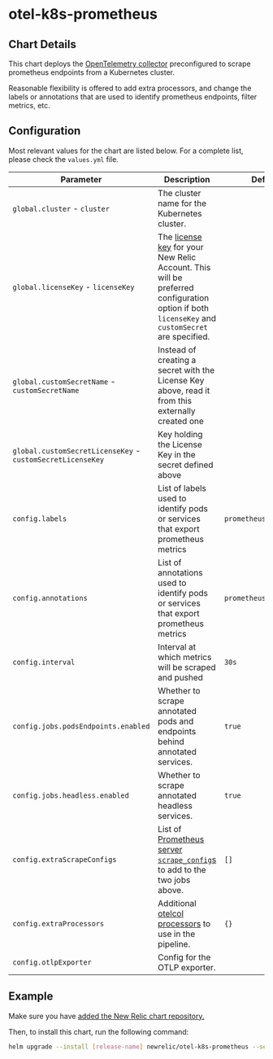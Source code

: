# otel-k8s-prometheus

## Chart Details

This chart deploys the [OpenTelemetry collector](https://github.com/open-telemetry/opentelemetry-collector-contrib)
preconfigured to scrape prometheus endpoints from a Kubernetes cluster.

Reasonable flexibility is offered to add extra processors, and change the labels or annotations that are used to
identify prometheus endpoints, filter metrics, etc.

## Configuration

Most relevant values for the chart are listed below. For a complete list, please check the `values.yml` file.

| Parameter                                                                       | Description                                                                                                                                                                                                                                                                                                                                 | Default                                                                                              |
| ------------------------------------------------------------------------------- | ------------------------------------------------------------------------------------------------------------------------------------------------------------------------------------------------------------------------------------------------------------------------------------------------------------------------------------------- | ---------------------------------------------------------------------------------------------------- |
| `global.cluster` - `cluster` | The cluster name for the Kubernetes cluster.                                                                                                                                                                                                                                                                                                |                                                                                                      |
| `global.licenseKey` - `licenseKey` | The [license key](https://docs.newrelic.com/docs/accounts/install-new-relic/account-setup/license-key) for your New Relic Account. This will be preferred configuration option if both `licenseKey` and `customSecret` are specified.                                                                                                       |                                                                                                      |
| `global.customSecretName` - `customSecretName` | Instead of creating a secret with the License Key above, read it from this externally created one |  |
| `global.customSecretLicenseKey` - `customSecretLicenseKey` | Key holding the License Key in the secret defined above |  |
| `config.labels` | List of labels used to identify pods or services that export prometheus metrics | `prometheus.io/scrape` |
| `config.annotations` | List of annotations used to identify pods or services that export prometheus metrics | `prometheus.io/scrape` |
| `config.interval` | Interval at which metrics will be scraped and pushed | `30s` |
| `config.jobs.podsEndpoints.enabled` | Whether to scrape annotated pods and endpoints behind annotated services. | `true` |
| `config.jobs.headless.enabled` | Whether to scrape annotated headless services. | `true` |
| `config.extraScrapeConfigs` | List of [Prometheus server `scrape_config`s](https://prometheus.io/docs/prometheus/latest/configuration/configuration/#scrape_config) to add to the two jobs above. | `[]` |
| `config.extraProcessors` | Additional [otelcol processors](https://github.com/open-telemetry/opentelemetry-collector-contrib/tree/main/processor) to use in the pipeline. | `{}` |
| `config.otlpExporter` | Config for the OTLP exporter. |  |

## Example

Make sure you have [added the New Relic chart repository.](../../README.md#install)

Then, to install this chart, run the following command:

```sh
helm upgrade --install [release-name] newrelic/otel-k8s-prometheus --set cluster=my_cluster_name --set licenseKey=[your-license-key]
```
